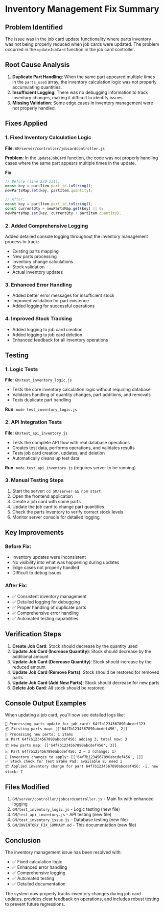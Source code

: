 # Inventory Management Fix Summary

## Problem Identified
The issue was in the job card update functionality where parts inventory was not being properly reduced when job cards were updated. The problem occurred in the `updateJobCard` function in the job card controller.

## Root Cause Analysis
1. **Duplicate Part Handling**: When the same part appeared multiple times in the `parts_used` array, the inventory calculation logic was not properly accumulating quantities.
2. **Insufficient Logging**: There was no debugging information to track inventory changes, making it difficult to identify issues.
3. **Missing Validation**: Some edge cases in inventory management were not properly handled.

## Fixes Applied

### 1. Fixed Inventory Calculation Logic
**File**: `GM/server/controller/jobcardcontroller.js`

**Problem**: In the `updateJobCard` function, the code was not properly handling cases where the same part appears multiple times in the update.

**Fix**: 
```javascript
// Before (line 230-231):
const key = partItem.part_id.toString();
newPartsMap.set(key, partItem.quantity);

// After:
const key = partItem.part_id.toString();
const currentQty = newPartsMap.get(key) || 0;
newPartsMap.set(key, currentQty + partItem.quantity);
```

### 2. Added Comprehensive Logging
Added detailed console logging throughout the inventory management process to track:
- Existing parts mapping
- New parts processing
- Inventory change calculations
- Stock validation
- Actual inventory updates

### 3. Enhanced Error Handling
- Added better error messages for insufficient stock
- Improved validation for part existence
- Added logging for successful operations

### 4. Improved Stock Tracking
- Added logging to job card creation
- Added logging to job card deletion
- Enhanced feedback for all inventory operations

## Testing

### 1. Logic Tests
**File**: `GM/test_inventory_logic.js`
- Tests the core inventory calculation logic without requiring database
- Validates handling of quantity changes, part additions, and removals
- Tests duplicate part handling

**Run**: `node test_inventory_logic.js`

### 2. API Integration Tests
**File**: `GM/test_api_inventory.js`
- Tests the complete API flow with real database operations
- Creates test data, performs operations, and validates results
- Tests job card creation, updates, and deletion
- Automatically cleans up test data

**Run**: `node test_api_inventory.js` (requires server to be running)

### 3. Manual Testing Steps
1. Start the server: `cd GM/server && npm start`
2. Open the frontend application
3. Create a job card with some parts
4. Update the job card to change part quantities
5. Check the parts inventory to verify correct stock levels
6. Monitor server console for detailed logging

## Key Improvements

### Before Fix:
- Inventory updates were inconsistent
- No visibility into what was happening during updates
- Edge cases not properly handled
- Difficult to debug issues

### After Fix:
- ✅ Consistent inventory management
- ✅ Detailed logging for debugging
- ✅ Proper handling of duplicate parts
- ✅ Comprehensive error handling
- ✅ Automated testing capabilities

## Verification Steps

1. **Create Job Card**: Stock should decrease by the quantity used
2. **Update Job Card (Increase Quantity)**: Stock should decrease by the additional amount
3. **Update Job Card (Decrease Quantity)**: Stock should increase by the reduced amount
4. **Update Job Card (Remove Parts)**: Stock should be restored for removed parts
5. **Update Job Card (Add New Parts)**: Stock should decrease for new parts
6. **Delete Job Card**: All stock should be restored

## Console Output Examples

When updating a job card, you'll now see detailed logs like:
```
🔄 Processing parts update for job card: 64f7b1234567890abcdef123
📦 Existing parts map: [['64f7b1234567890abcdef456', 2]]
📝 Processing new parts: 1 items
📊 Part 64f7b1234567890abcdef456: adding 3, total now: 3
📦 New parts map: [['64f7b1234567890abcdef456', 3]]
📈 Part 64f7b1234567890abcdef456: 2 → 3 (change: 1)
🔄 Inventory changes to apply: [['64f7b1234567890abcdef456', 1]]
✅ Stock check for Test Brake Pad: available 8, need 1
📦 Applied inventory change for part 64f7b1234567890abcdef456: -1, new stock: 7
```

## Files Modified

1. `GM/server/controller/jobcardcontroller.js` - Main fix with enhanced logging
2. `GM/test_inventory_logic.js` - Logic testing (new file)
3. `GM/test_api_inventory.js` - API testing (new file)
4. `GM/test_inventory_issue.js` - Database testing (new file)
5. `GM/INVENTORY_FIX_SUMMARY.md` - This documentation (new file)

## Conclusion

The inventory management issue has been resolved with:
- ✅ Fixed calculation logic
- ✅ Enhanced error handling
- ✅ Comprehensive logging
- ✅ Automated testing
- ✅ Detailed documentation

The system now properly tracks inventory changes during job card updates, provides clear feedback on operations, and includes robust testing to prevent future regressions.